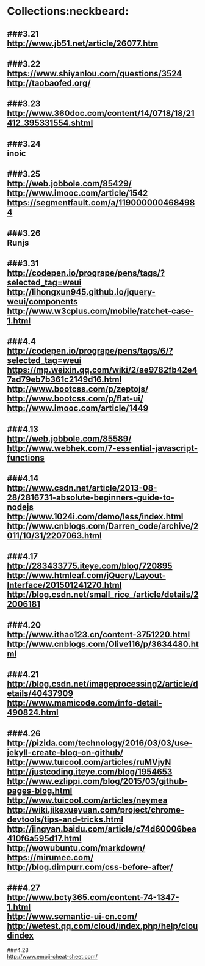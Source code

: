 # Collections:neckbeard:
###3.21   
  http://www.jb51.net/article/26077.htm   
  ---
###3.22  
  https://www.shiyanlou.com/questions/3524   
  http://taobaofed.org/   
  ---
###3.23  
  http://www.360doc.com/content/14/0718/18/21412_395331554.shtml  
  ---
###3.24   
  inoic   
  ---
###3.25   
  http://web.jobbole.com/85429/   
  http://www.imooc.com/article/1542   
  https://segmentfault.com/a/1190000004684984   
  ---
###3.26   
  Runjs   
  ---
###3.31  
  http://codepen.io/progrape/pens/tags/?selected_tag=weui   
  http://lihongxun945.github.io/jquery-weui/components   
  http://www.w3cplus.com/mobile/ratchet-case-1.html   
  ---
###4.4   
  http://codepen.io/progrape/pens/tags/6/?selected_tag=weui    
  https://mp.weixin.qq.com/wiki/2/ae9782fb42e47ad79eb7b361c2149d16.html   
  http://www.bootcss.com/p/zeptojs/   
  http://www.bootcss.com/p/flat-ui/   
  http://www.imooc.com/article/1449   
  ---
###4.13   
  http://web.jobbole.com/85589/   
  http://www.webhek.com/7-essential-javascript-functions   
  ---
###4.14   
  http://www.csdn.net/article/2013-08-28/2816731-absolute-beginners-guide-to-nodejs   
  http://www.1024i.com/demo/less/index.html   
  http://www.cnblogs.com/Darren_code/archive/2011/10/31/2207063.html   
  ---
###4.17   
  http://283433775.iteye.com/blog/720895    
  http://www.htmleaf.com/jQuery/Layout-Interface/201501241270.html    
  http://blog.csdn.net/small_rice_/article/details/22006181    
  ---
###4.20   
  http://www.ithao123.cn/content-3751220.html   
  http://www.cnblogs.com/Olive116/p/3634480.html   
  ---
###4.21   
  http://blog.csdn.net/imageprocessing2/article/details/40437909   
  http://www.mamicode.com/info-detail-490824.html    
  ---
###4.26    
  http://pizida.com/technology/2016/03/03/use-jekyll-create-blog-on-github/    
  http://www.tuicool.com/articles/ruMVjyN     
  http://justcoding.iteye.com/blog/1954653    
  http://www.ezlippi.com/blog/2015/03/github-pages-blog.html    
  http://www.tuicool.com/articles/neymea    
  http://wiki.jikexueyuan.com/project/chrome-devtools/tips-and-tricks.html   
  http://jingyan.baidu.com/article/c74d60006bea410f6a595d17.html    
  http://wowubuntu.com/markdown/    
  https://mirumee.com/   
  http://blog.dimpurr.com/css-before-after/   
  ---
###4.27   
  http://www.bcty365.com/content-74-1347-1.html   
  http://www.semantic-ui-cn.com/   
  http://wetest.qq.com/cloud/index.php/help/cloudindex
  ---
###4.28   
  http://www.emoji-cheat-sheet.com/
